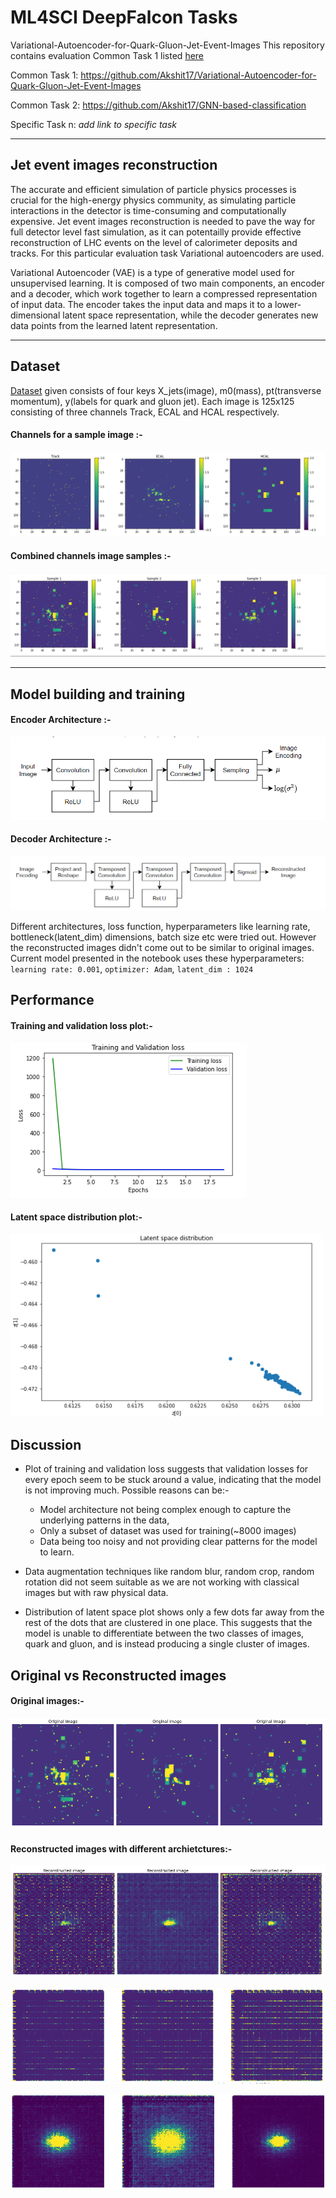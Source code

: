 # ML4SCI DeepFalcon Tasks
Variational-Autoencoder-for-Quark-Gluon-Jet-Event-Images
This repository contains evaluation Common Task 1 listed [here](https://docs.google.com/document/d/1bwRaHc0IYIcFOokMcW-mYJv2i24iP1mm08ALTSyQ4EI/edit#)

Common Task 1: https://github.com/Akshit17/Variational-Autoencoder-for-Quark-Gluon-Jet-Event-Images

Common Task 2:  https://github.com/Akshit17/GNN-based-classification

Specific Task n: *add link to specific task*

---
## Jet event images reconstruction

The accurate and efficient simulation of particle physics processes is crucial for the high-energy physics community, as simulating particle interactions in the detector is time-consuming and computationally expensive.  Jet event images reconstruction is needed to pave the way for full detector level fast simulation, as it can potentailly provide effective reconstruction of LHC events on the level of calorimeter deposits and tracks. For this particular evaluation task Variational autoencoders are used.

Variational Autoencoder (VAE) is a type of generative model used for unsupervised learning. It is composed of two main components, an encoder and a decoder, which work together to learn a compressed representation of input data. The encoder takes the input data and maps it to a lower-dimensional latent space representation, while the decoder generates new data points from the learned latent representation.

---
## Dataset
[Dataset](https://drive.google.com/file/d/1WO2K-SfU2dntGU4Bb3IYBp9Rh7rtTYEr/view?usp=sharing) given consists of four keys X_jets(image), m0(mass), pt(transverse momentum), y(labels for quark and gluon jet). 
Each image is 125x125 consisting of three channels Track, ECAL and HCAL respectively.

#### Channels for a sample image :-
![All channels](https://github.com/Akshit17/Variational-Autoencoder-for-Quark-Gluon-Jet-Event-Images/blob/master/assets/Visualizing_channels_VIRIDIS.PNG?raw=true)

#### Combined channels image samples :-
![Combined channels samples](https://github.com/Akshit17/Variational-Autoencoder-for-Quark-Gluon-Jet-Event-Images/blob/master/assets/Combined_3channels_Samples.PNG?raw=true)

---

## Model building and training

#### Encoder Architecture :-

![Encoder Architecture](https://github.com/Akshit17/Variational-Autoencoder-for-Quark-Gluon-Jet-Event-Images/blob/master/assets/Encoder_architecture.PNG?raw=true)

#### Decoder Architecture :-

![Decoder Architecture](https://github.com/Akshit17/Variational-Autoencoder-for-Quark-Gluon-Jet-Event-Images/blob/master/assets/Decoder_architecture.PNG?raw=true)

Different architectures, loss function, hyperparameters like learning rate, bottleneck(latent_dim) dimensions, batch size etc were tried out. However the reconstructed images didn't come out to be similar to original images.  
Current model presented in the notebook uses these hyperparameters: `learning rate: 0.001`, `optimizer: Adam`, `latent_dim : 1024` 

## Performance

#### Training and validation loss plot:-
![training and validation loss plot](https://github.com/Akshit17/Variational-Autoencoder-for-Quark-Gluon-Jet-Event-Images/blob/master/assets/trainingvsvalidationloss_plot.PNG?raw=true)

#### Latent space distribution plot:-
<img src="https://github.com/Akshit17/Variational-Autoencoder-for-Quark-Gluon-Jet-Event-Images/blob/master/assets/latentspacedistribution_plot.PNG" alt="drawing" style="width:500px;"/>

## Discussion

*  Plot of training and validation loss suggests that validation losses for every epoch seem to be stuck around a value, indicating that the model is not improving much. Possible reasons can be:-
    *   Model architecture not being complex enough to capture the underlying patterns in the data, 
    *   Only a subset of dataset was used for training(~8000 images) 
    *   Data being too noisy and not providing clear patterns for the model to learn.
*   Data augmentation techniques like random blur, random crop, random rotation did not seem suitable as we are not working with classical images but with raw physical data.

*   Distribution of latent space plot shows only a few dots far away from the rest of the dots that are clustered in one place. This suggests that the model is unable to differentiate between the two classes of images, quark and gluon, and is instead producing a single cluster of images.



## Original vs Reconstructed images
#### Original images:-
![Original images](https://github.com/Akshit17/Variational-Autoencoder-for-Quark-Gluon-Jet-Event-Images/blob/master/assets/original_events_3.PNG?raw=true)

#### Reconstructed images with different archietctures:-
![Reconstructed images 1](https://github.com/Akshit17/Variational-Autoencoder-for-Quark-Gluon-Jet-Event-Images/blob/master/assets/reconstructed_events_3.PNG?raw=true)

![Reconstructed images 2](https://github.com/Akshit17/Variational-Autoencoder-for-Quark-Gluon-Jet-Event-Images/blob/master/assets/reconstructed_events_2.PNG?raw=true)

![Reconstructed images 3](https://github.com/Akshit17/Variational-Autoencoder-for-Quark-Gluon-Jet-Event-Images/blob/master/assets/reconstructed_events_1.PNG?raw=true)




